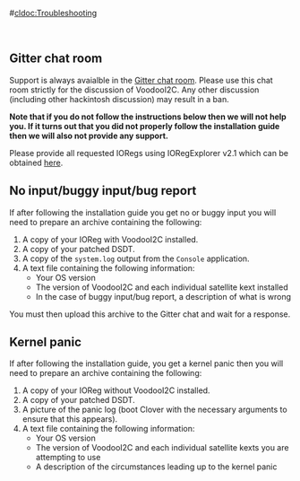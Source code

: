 #<cldoc:Troubleshooting>

&#8291;

## Gitter chat room

Support is always avaialble in the [Gitter chat room](https://gitter.im/alexandred/VoodooI2C). Please use this chat room strictly for the discussion of VoodooI2C. Any other discussion (including other hackintosh discussion) may result in a ban.

**Note that if you do not follow the instructions below then we will not help you. If it turns out that you did not properly follow the installation guide then we will also not provide any support.**

Please provide all requested IORegs using IORegExplorer v2.1 which can be obtained [here](https://www.tonymacx86.com/threads/guide-how-to-make-a-copy-of-ioreg.58368/).

## No input/buggy input/bug report

If after following the installation guide you get no or buggy input you will need to prepare an archive containing the following:

1. A copy of your IOReg with VoodooI2C installed.
2. A copy of your patched DSDT.
3. A copy of the `system.log` output from the `Console` application.
4. A text file containing the following information:
	- Your OS version
	- The version of VoodooI2C and each individual satellite kext installed
	- In the case of buggy input/bug report, a description of what is wrong

You must then upload this archive to the Gitter chat and wait for a response.

## Kernel panic

If after following the installation guide, you get a kernel panic then you will need to prepare an archive containing the following:

1. A copy of your IOReg without VoodooI2C installed.
2. A copy of your patched DSDT.
3. A picture of the panic log (boot Clover with the necessary arguments to ensure that this appears).
4. A text file containing the following information:
	- Your OS version
	- The version of VoodooI2C and each individual satellite kexts you are attempting to use
	- A description of the circumstances leading up to the kernel panic
